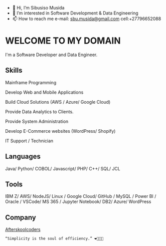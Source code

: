 - 👋 Hi, I’m Sibusiso Musida
- 👀 I’m interested in Software Development & Data Engineering
- 📫 How to reach me e-mail: sbu.musida@gmail.com cell:+27796652088

# WELCOME TO MY DOMAIN

I'm a Software Developer and Data Engineer.

## Skills

Mainframe Programming

Develop Web and Mobile Applications

Build Cloud Solutions (AWS / Azure/ Google Cloud)

Provide Data Analytics to Clients.

Provide System Administration

Develop E-Commerce websites (WordPress/ Shopify)

IT Support / Technician

## Languages 

Java/ Python/ COBOL/ Javascript/ PHP/ C++/ SQL/ JCL

## Tools

IBM Z/ AWS/ NodeJS/ Linux / Google Cloud/ GitHub / MySQL / Power BI / Oracle / VSCode/ MS 365 / Jupyter Notebook/ DB2/ Azure/ WordPress

## Company
[Afterskoolcoders](https://www.afterskoolcoders.com/)


```
“Simplicity is the soul of efficiency.” ❤️‍🔥👨‍💻
```



